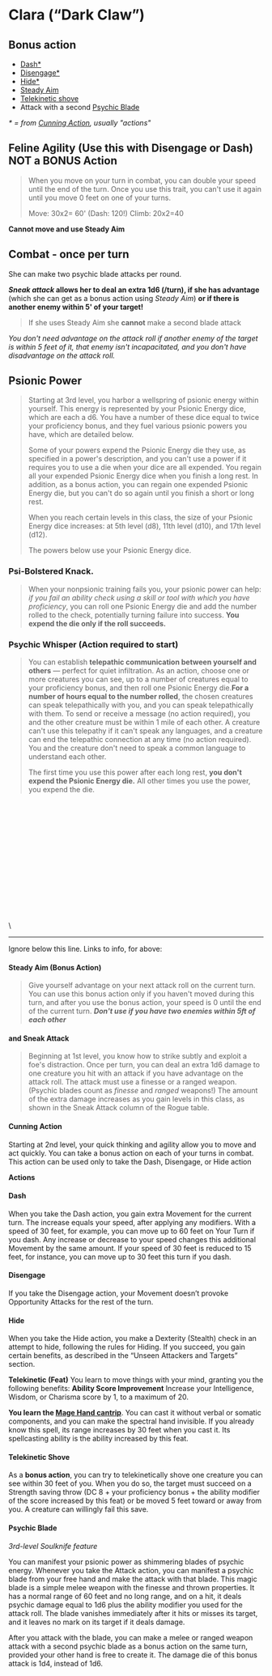# Clara (“Dark Claw”)
## Bonus action
* [Dash*](https://github.com/gregofgreg5/magick-ink2020/blob/main/player-characters/clara/darkclaw.md#dash)
* [Disengage*](https://github.com/gregofgreg5/magick-ink2020/blob/main/player-characters/clara/darkclaw.md#disengage)
* [Hide*](https://github.com/gregofgreg5/magick-ink2020/blob/main/player-characters/clara/darkclaw.md#hide)
* [Steady Aim](https://github.com/gregofgreg5/magick-ink2020/blob/main/player-characters/clara/darkclaw.md#steady-aim-bonus-action)
* [Telekinetic shove](https://github.com/gregofgreg5/magick-ink2020/blob/main/player-characters/clara/darkclaw.md#telekinetic-shove)
* Attack with a second [Psychic Blade](https://github.com/gregofgreg5/magick-ink2020/blob/main/player-characters/clara/darkclaw.md#psychic-blade)


_* = from [Cunning Action](https://github.com/gregofgreg5/magick-ink2020/blob/main/player-characters/clara/darkclaw.md#cunning-action), usually "actions"_



## Feline Agility (Use this with Disengage or Dash) NOT a BONUS Action
> When you move on your turn in combat, you can double your speed until the end of the turn. Once you use this trait, you can't use it again until you move 0 feet on one of your turns.
> 
> Move: 30x2= 60' (Dash: 120!) Climb: 20x2=40 

**Cannot move and use Steady Aim**

## Combat - once per turn
She can make two psychic blade attacks per round.

**_Sneak attack_ allows her to deal an extra 1d6 (/turn), if she has advantage** (which she can get as a bonus action using _Steady Aim_) **or if there is another enemy within 5' of your target!**

> If she uses Steady Aim she **cannot** make a second blade attack

*You don't need advantage on the attack roll if another enemy of the target is within 5 feet of it, that enemy isn't incapacitated, and you don't have disadvantage on the attack roll.*


## Psionic Power
> Starting at 3rd level, you harbor a wellspring of psionic energy within yourself. This energy is represented by your Psionic Energy dice, which are each a d6. You have a number of these dice equal to twice your proficiency bonus, and they fuel various psionic powers you have, which are detailed below.
> 
> Some of your powers expend the Psionic Energy die they use, as specified in a power's description, and you can't use a power if it requires you to use a die when your dice are all expended. You regain all your expended Psionic Energy dice when you finish a long rest. In addition, as a bonus action, you can regain one expended Psionic Energy die, but you can't do so again until you finish a short or long rest.
> 
> When you reach certain levels in this class, the size of your Psionic Energy dice increases: at 5th level (d8), 11th level (d10), and 17th level (d12).
> 
> The powers below use your Psionic Energy dice.

### Psi-Bolstered Knack. 
> When your nonpsionic training fails you, your psionic power can help: _if you fail an ability check using a skill or tool with which you have proficiency_, you can roll one Psionic Energy die and add the number rolled to the check, potentially turning failure into success. **You expend the die only if the roll succeeds.**

### Psychic Whisper (Action required to start)
> You can establish **telepathic communication between yourself and others** — perfect for quiet infiltration. As an action, choose one or more creatures you can see, up to a number of creatures equal to your proficiency bonus, and then roll one Psionic Energy die.**For a number of hours equal to the number rolled**, the chosen creatures can speak telepathically with you, and you can speak telepathically with them. To send or receive a message (no action required), you and the other creature must be within 1 mile of each other. A creature can't use this telepathy if it can't speak any languages, and a creature can end the telepathic connection at any time (no action required). You and the creature don't need to speak a common language to understand each other.
> 
> The first time you use this power after each long rest, **you don't expend the Psionic Energy die.** All other times you use the power, you expend the die.


\
\
\
\
\
\
\
\
\
\
\
\
\
\
\

---
Ignore below this line. Links to info, for above:
#### Steady Aim (Bonus Action)
> Give yourself advantage on your next attack roll on the current turn. You can use this bonus action only if you haven't moved during this turn, and after you use the bonus action, your speed is 0 until the end of the current turn.
***Don't use if you have two enemies within 5ft of each other***

#### and Sneak Attack
> Beginning at 1st level, you know how to strike subtly and exploit a foe's distraction. Once per turn, you can deal an extra 1d6 damage to one creature you hit with an attack if you have advantage on the attack roll. The attack must use a finesse or a ranged weapon. (Psychic blades count as *finesse* and *ranged* weapons!)
The amount of the extra damage increases as you gain levels in this class, as shown in the Sneak Attack column of the Rogue table.

#### Cunning Action
Starting at 2nd level, your quick thinking and agility allow you to move and act quickly. You can take a bonus action on each of your turns in combat. This action can be used only to take the Dash, Disengage, or Hide action

**Actions**
#### Dash
When you take the Dash action, you gain extra Movement for the current turn. The increase equals your speed, after applying any modifiers. With a speed of 30 feet, for example, you can move up to 60 feet on Your Turn if you dash.
Any increase or decrease to your speed changes this additional Movement by the same amount. If your speed of 30 feet is reduced to 15 feet, for instance, you can move up to 30 feet this turn if you dash.

#### Disengage
If you take the Disengage action, your Movement doesn’t provoke Opportunity Attacks for the rest of the turn.

#### Hide
When you take the Hide action, you make a Dexterity (Stealth) check in an attempt to hide, following the rules for Hiding. If you succeed, you gain certain benefits, as described in the “Unseen Attackers and Targets” section.

**Telekinetic (Feat)**
You learn to move things with your mind, granting you the following benefits:
**Ability Score Improvement** Increase your Intelligence, Wisdom, or Charisma score by 1, to a maximum of 20.

**You learn the [Mage Hand cantrip](https://www.dndbeyond.com/spells/mage-hand)**. You can cast it without verbal or somatic components, and you can make the spectral hand invisible. If you already know this spell, its range increases by 30 feet when you cast it. Its spellcasting ability is the ability increased by this feat.

#### Telekinetic Shove
As a **bonus action**, you can try to telekinetically shove one creature you can see within 30 feet of you. When you do so, the target must succeed on a Strength saving throw (DC 8 + your proficiency bonus + the ability modifier of the score increased by this feat) or be moved 5 feet toward or away from you. A creature can willingly fail this save.


#### Psychic Blade
_3rd-level Soulknife feature_


You can manifest your psionic power as shimmering blades of psychic energy. Whenever you take the Attack action, you can manifest a psychic blade from your free hand and make the attack with that blade. This magic blade is a simple melee weapon with the finesse and thrown properties. It has a normal range of 60 feet and no long range, and on a hit, it deals psychic damage equal to 1d6 plus the ability modifier you used for the attack roll. The blade vanishes immediately after it hits or misses its target, and it leaves no mark on its target if it deals damage.


After you attack with the blade, you can make a melee or ranged weapon attack with a second psychic blade as a bonus action on the same turn, provided your other hand is free to create it. The damage die of this bonus attack is 1d4, instead of 1d6.

